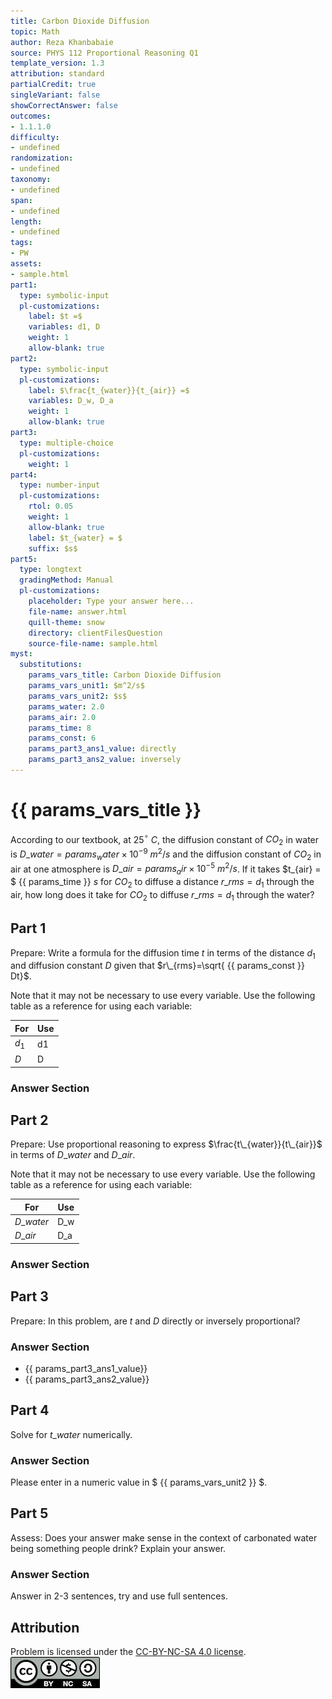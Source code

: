```yaml
---
title: Carbon Dioxide Diffusion
topic: Math
author: Reza Khanbabaie
source: PHYS 112 Proportional Reasoning Q1
template_version: 1.3
attribution: standard
partialCredit: true
singleVariant: false
showCorrectAnswer: false
outcomes:
- 1.1.1.0
difficulty:
- undefined
randomization:
- undefined
taxonomy:
- undefined
span:
- undefined
length:
- undefined
tags:
- PW
assets:
- sample.html
part1:
  type: symbolic-input
  pl-customizations:
    label: $t =$
    variables: d1, D
    weight: 1
    allow-blank: true
part2:
  type: symbolic-input
  pl-customizations:
    label: $\frac{t_{water}}{t_{air}} =$
    variables: D_w, D_a
    weight: 1
    allow-blank: true
part3:
  type: multiple-choice
  pl-customizations:
    weight: 1
part4:
  type: number-input
  pl-customizations:
    rtol: 0.05
    weight: 1
    allow-blank: true
    label: $t_{water} = $
    suffix: $s$
part5:
  type: longtext
  gradingMethod: Manual
  pl-customizations:
    placeholder: Type your answer here...
    file-name: answer.html
    quill-theme: snow
    directory: clientFilesQuestion
    source-file-name: sample.html
myst:
  substitutions:
    params_vars_title: Carbon Dioxide Diffusion
    params_vars_unit1: $m^2/s$
    params_vars_unit2: $s$
    params_water: 2.0
    params_air: 2.0
    params_time: 8
    params_const: 6
    params_part3_ans1_value: directly
    params_part3_ans2_value: inversely
---
```

# {{ params_vars_title }}
According to our textbook, at 25$^\circ$ $C$, the diffusion constant of $CO_2$ in water is $D\_{water} = {{ params_water }} \times 10^{-9}$ $m^2/s$ and the diffusion constant of $CO_2$ in air at one atmosphere is $D\_{air} = {{ params_air }} \times 10^{-5}$ $m^2/s$. If it takes $t\_{air} = $ {{ params_time }} $s$ for $CO_2$ to diffuse a distance $r\_{rms}=d_1$ through the air, how long does it take for $CO_2$ to diffuse $r\_{rms}=d_1$ through the water?

## Part 1

Prepare: Write a formula for the diffusion time $t$ in terms of the distance $d_1$ and diffusion constant $D$ given that $r\_{rms}=\sqrt{ {{ params_const }} Dt}$.

Note that it may not be necessary to use every variable. Use the following table as a reference for using each variable:

| For  | Use   |
|----------|-------|
| $d_1$  | d1  |
| $D$  | D  |

### Answer Section

## Part 2

Prepare: Use proportional reasoning to express $\frac{t\_{water}}{t\_{air}}$  in terms of $D\_{water}$ and $D\_{air}$.

Note that it may not be necessary to use every variable. Use the following table as a reference for using each variable:

| For  | Use   |
|----------|-------|
| $D\_{water}$  | D_w  |
| $D\_{air}$  | D_a  |

### Answer Section

## Part 3

Prepare: In this problem, are $t$ and $D$ directly or inversely proportional?

### Answer Section

- {{ params_part3_ans1_value}}
- {{ params_part3_ans2_value}}

## Part 4

Solve for $t\_{water}$ numerically.

### Answer Section

Please enter in a numeric value in $ {{ params_vars_unit2 }} $.

## Part 5

Assess: Does your answer make sense in the context of carbonated water being something people drink? Explain your answer.

### Answer Section

Answer in 2-3 sentences, try and use full sentences.

## Attribution

Problem is licensed under the [CC-BY-NC-SA 4.0 license](https://creativecommons.org/licenses/by-nc-sa/4.0/).<br> ![The Creative Commons 4.0 license requiring attribution-BY, non-commercial-NC, and share-alike-SA license.](https://raw.githubusercontent.com/firasm/bits/master/by-nc-sa.png)